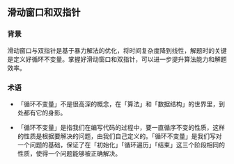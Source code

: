 ## 滑动窗口和双指针

### 背景

滑动窗口与双指针是基于暴力解法的优化，将时间复杂度降到线性，解题时的关键是定义好循环不变量。掌握好滑动窗口和双指针，可以进一步提升算法能力和解题效率。

### 术语

- 「循环不变量」不是很高深的概念，在「算法」和「数据结构」的世界里，到处都有它的身影。

- 「循环不变量」是指我们在编写代码的过程中，要一直循序不变的性质，这样的性质是根据要解决的问题，由我们自己定义的。「循环不变量」是我们写对一个问题的基础，保证了在「初始化」「循环遍历」「结束」这三个阶段相同的性质，使得一个问题能够被正确解决。
